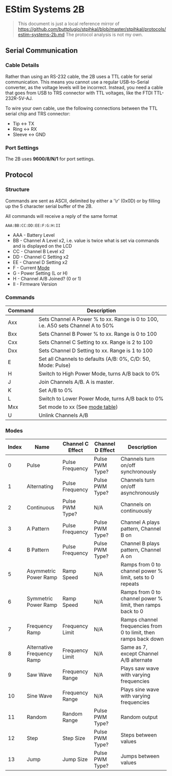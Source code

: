 # EStim Systems 2B

> This document is just a local reference mirror of https://github.com/buttplugio/stpihkal/blob/master/stpihkal/protocols/estim-systems-2b.md
> The protocol analysis is not my own.

## Serial Communication

### Cable Details

Rather than using an RS-232 cable, the 2B uses a TTL cable for serial
communication. This means you cannot use a regular USB-to-Serial
converter, as the voltage levels will be incorrect. Instead, you need
a cable that goes from USB to TRS connector with TTL voltages, like
the FTDI TTL-232R-5V-AJ.

To wire your own cable, use the following connections between the TTL
serial chip and TRS connector:

- Tip <-> TX
- Ring <-> RX
- Sleeve <-> GND

### Port Settings

The 2B uses **9600/8/N/1** for port settings.

## Protocol

### Structure

Commands are sent as ASCII, delimited by either a '\r' (0x0D) or by
filling up the 5 character serial buffer of the 2B.

All commands will receive a reply of the same format

```
AAA:BB:CC:DD:EE:F:G:H:II
```

* AAA - Battery Level
* BB - Channel A Level x2, i.e. value is twice what is set via commands and is displayed on the LCD
* CC - Channel B Level x2
* DD - Channel C Setting x2
* EE - Channel D Setting x2
* F - Current [Mode](#modes)
* G - Power Setting (L or H)
* H - Channel A/B Joined? (0 or 1)
* II - Firmware Version

### Commands

| Command | Description |
| ------- | ----------- |
| Axx | Sets Channel A Power % to xx. Range is 0 to 100, i.e. A50 sets Channel A to 50% |
| Bxx | Sets Channel B Power % to xx. Range is 0 to 100 |
| Cxx | Sets Channel C Setting to xx. Range is 2 to 100 |
| Dxx | Sets Channel D Setting to xx. Range is 1 to 100 |
| E   | Set all Channels to defaults (A/B: 0%, C/D: 50, Mode: Pulse) |
| H   | Switch to High Power Mode, turns A/B back to 0% |
| J   | Join Channels A/B. A is master. |
| K   | Set A/B to 0% | 
| L   | Switch to Lower Power Mode, turns A/B back to 0% |
| Mxx | Set mode to xx (See [mode table](#modes)) |
| U   | Unlink Channels A/B |

### Modes

| Index | Name | Channel C Effect | Channel D Effect | Description |
| ----- | ---- | ---------------- | ---------------- | ----------- |
| 0 | Pulse | Pulse Frequency | Pulse PWM Type? | Channels turn on/off synchronously |
| 1 | Alternating | Pulse Frequency | Pulse PWM Type? | Channels turn on/off asynchronously |
| 2 | Continuous | Pulse PWM Type? | N/A | Channels on continuously |
| 3 | A Pattern | Pulse Frequency | Pulse PWM Type? | Channel A plays pattern, Channel B on |
| 4 | B Pattern | Pulse Frequency | Pulse PWM Type? | Channel B plays pattern, Channel A on |
| 5 | Asymmetric Power Ramp | Ramp Speed | N/A | Ramps from 0 to channel power % limit, sets to 0 repeats |
| 6 | Symmetric Power Ramp | Ramp Speed | N/A | Ramps from 0 to channel power % limit, then ramps back to 0 |
| 7 | Frequency Ramp | Frequency Limit | N/A | Ramps channel frequencies from 0 to limit, then ramps back down |
| 8 | Alternative Frequency Ramp | Frequency Limit | N/A | Same as 7, except Channel A/B alternate |
| 9 | Saw Wave | Frequency Range | N/A | Plays saw wave with varying frequencies |
| 10 | Sine Wave | Frequency Range | N/A | Plays sine wave with varying frequencies |
| 11 | Random | Random Range | Pulse PWM Type? | Random output | 
| 12 | Step | Step Size | Pulse PWM Type? | Steps between values |
| 13 | Jump | Jump Size | Pulse PWM Type? | Jumps between values |

